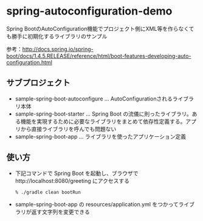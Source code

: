 # spring-autoconfiguration-demo

Spring BootのAutoConfiguration機能でプロジェクト側にXML等を作らなくても勝手に初期化するライブラリのサンプル

参考：http://docs.spring.io/spring-boot/docs/1.4.5.RELEASE/reference/html/boot-features-developing-auto-configuration.html

## サブプロジェクト

* sample-spring-boot-autoconfigure ... AutoConfigurationされるライブラリ本体
* sample-spring-boot-starter ... Spring Boot の流儀に則ったライブラリ。ある機能を実現するために必要なライブラリをまとめて依存性定義する。アプリから直接ライブラリを呼んでも問題ない
* sample-spring-boot-app ... ライブラリを使ったアプリケーション定義

## 使い方

* 下記コマンドで Spring Boot を起動し、ブラウザで　http://localhost:8080/greeting にアクセスする

    ```% ./gradle clean bootRun```

* sample-spring-boot-app の resources/application.yml をつかってライブラリが返す文字列を変更できる

